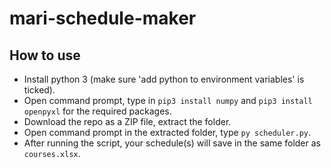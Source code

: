 # mari-schedule-maker

## How to use
* Install python 3 (make sure 'add python to environment variables' is ticked).
* Open command prompt, type in `pip3 install numpy` and `pip3 install openpyxl` for the required packages.
* Download the repo as a ZIP file, extract the folder.
* Open command prompt in the extracted folder, type `py scheduler.py`.
* After running the script, your schedule(s) will save in the same folder as `courses.xlsx`.
